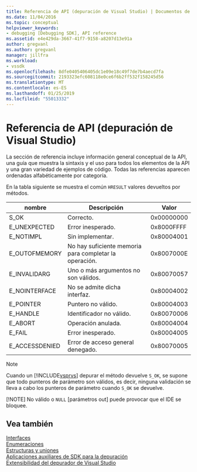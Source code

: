 ```yaml
---
title: Referencia de API (depuración de Visual Studio) | Documentos de Microsoft
ms.date: 11/04/2016
ms.topic: conceptual
helpviewer_keywords:
- debugging [Debugging SDK], API reference
ms.assetid: e4e429da-3667-41f7-9158-a8207d13e91a
author: gregvanl
ms.author: gregvanl
manager: jillfra
ms.workload:
- vssdk
ms.openlocfilehash: 8dfe0405406405dc1e09e18c49f7de7b4aecd7fa
ms.sourcegitcommit: 2193323efc608118e0ce6f6b2ff532f158245d56
ms.translationtype: MT
ms.contentlocale: es-ES
ms.lasthandoff: 01/25/2019
ms.locfileid: "55013332"
---
```

# <a name="api-reference-visual-studio-debugging"></a>Referencia de API (depuración de Visual Studio)
La sección de referencia incluye información general conceptual de la API, una guía que muestra la sintaxis y el uso para todos los elementos de la API y una gran variedad de ejemplos de código. Todas las referencias aparecen ordenadas alfabéticamente por categoría.  
  
 En la tabla siguiente se muestra el común `HRESULT` valores devueltos por métodos.  
  
|nombre|Descripción|Valor|  
|----------|-----------------|-----------|  
|S_OK|Correcto.|0x00000000|  
|E_UNEXPECTED|Error inesperado.|0x8000FFFF|  
|E_NOTIMPL|Sin implementar.|0x80004001|  
|E_OUTOFMEMORY|No hay suficiente memoria para completar la operación.|0x8007000E|  
|E_INVALIDARG|Uno o más argumentos no son válidos.|0x80070057|  
|E_NOINTERFACE|No se admite dicha interfaz.|0x80004002|  
|E_POINTER|Puntero no válido.|0x80004003|  
|E_HANDLE|Identificador no válido.|0x80070006|  
|E_ABORT|Operación anulada.|0x80004004|  
|E_FAIL|Error inesperado.|0x80004005|  
|E_ACCESSDENIED|Error de acceso general denegado.|0x80070005|  
  
> [!NOTE]
>  Cuando un [!INCLUDE[vsprvs](../../../code-quality/includes/vsprvs_md.md)] depurar el método devuelve `S_OK`, se supone que todo punteros de parámetro son válidos, es decir, ninguna validación se lleva a cabo los punteros de parámetro cuando `S_OK` se devuelve.  
> 
> [!NOTE]
>  No válido o `NULL` [parámetros out] puede provocar que el IDE se bloquee.  
  
## <a name="see-also"></a>Vea también  
 [Interfaces](../../../extensibility/debugger/reference/interfaces-visual-studio-debugging.md)   
 [Enumeraciones](../../../extensibility/debugger/reference/enumerations-visual-studio-debugging.md)   
 [Estructuras y uniones](../../../extensibility/debugger/reference/structures-and-unions.md)   
 [Aplicaciones auxiliares de SDK para la depuración](../../../extensibility/debugger/reference/sdk-helpers-for-debugging.md)   
 [Extensibilidad del depurador de Visual Studio](../../../extensibility/debugger/visual-studio-debugger-extensibility.md)